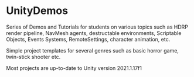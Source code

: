 # UnityDemos

Series of Demos and Tutorials for students on various topics such as HDRP render pipeline, NavMesh agents, destructable environments, Scriptable Objects, Events Systems, RemoteSettings, character animation, etc.

Simple project templates for several genres such as basic horror game, twin-stick shooter etc.

Most projects are up-to-date to Unity version 2021.1.17f1

